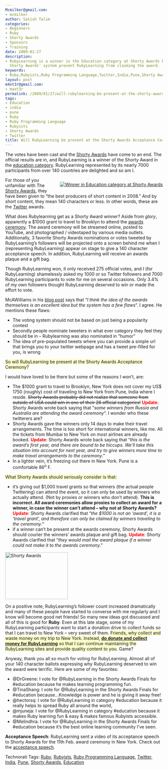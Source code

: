 ```yaml
---
Mcmilker@gmail.com:
- mcmilker
author: Satish Talim
categories:
- Beginners
- Ruby
- Shorty Awards
- Sponsors
- Training
date: 2009-01-27
description:
- RubyLearning is a winner in the Education category at Shorty Awards but flaws in
  Shorty Awards' system prevent RubyLearning from claiming the award.
keywords:
- Ruby,Rubyists,Ruby Programming Language,Twitter,India,Pune,Shorty Awards,Education
layout: post
m4xt3r@gmail.com:
- maxt3r
permalink: /2009/01/27/will-rubylearning-be-present-at-the-shorty-awards-acceptance-ceremony/
tags:
- Education
- india
- pune
- Ruby
- Ruby Programming Language
- Rubyists
- Shorty Awards
- Twitter
title: Will RubyLearning be present at the Shorty Awards Acceptance Ceremony?
---
```


<div>
  <p>
    The votes have been cast and the <a href="http://www.shortyawards.com/">Shorty Awards</a> have come to an end. The official results are in, and RubyLearning is a winner of the Shorty Award in the <a href="http://www.shortyawards.com/category/education">education category</a>. RubyLearning represented by its nearly 7000 participants from over 140 countries are delighted and so am I.
  </p>
  
  <p style="float: right; margin-left: 10px; margin-bottom: 10px;">
    <a href="http://shortyawards.com/"><img src="http://rubylearning.com/images/satransparent.png" alt="Winner in Education category at Shorty Awards" title="Winner in the Education category at Shorty Awards" /></a>
  </p>
  
  <p>
    For those of you unfamiliar with The <a href="http://www.shortyawards.com/">Shorty Awards</a>, they have been given to &#8220;the best producers of short content in 2008.&#8221; And by short content, they mean 140 characters or less. In other words, these are the <a href="http://www.twitter.com/rubylearning">Twitter</a> awards.
  </p>
  
  <p>
    What does Rubylearning get as a Shorty Award winner? Aside from <em>glory</em>, apparently a $1000 grant to travel to Brooklyn to attend the <a href="http://www.shortyawards.com/awards-ceremony/">awards ceremony</a>. The award ceremony will be streamed online, posted to YouTube, and photographed / videotaped by various media outlets. Additionally, 3 favorite Shorty Awards nominations or votes tweeted by RubyLearning&#8217;s followers will be projected onto a screen behind me when I (representing RubyLearning) appear on stage to give a 140 character acceptance speech. In addition, RubyLearning will receive an awards plaque and a gift bag.
  </p>
  
  <p>
    Though RubyLearning won, it only received 275 official votes, and I (for RubyLearning) shamelessly asked my 1000 or so Twitter followers and 7000 RubyLearning participants to vote for me on several occasions. Only 3.4% of my own followers thought RubyLearning deserved to win or made the effort to vote.
  </p>
  
  <p>
    McAWilliams in his <a href="http://verba.mcawilliams.com/archive/the-shorty-awards-final.html">blog post</a> says that &#8220;<em>I think the idea of the awards themselves is an excellent idea but the system has a few flaws</em>&#8220;. I agree. He mentions these flaws:
  </p>
  
  <ul>
    <li>
      The voting system should not be based on just being a popularity contest
    </li>
    <li>
      Secondly people nominate tweeters in what ever category they feel they should be in &#8211; Rubylearning was also nominated in &#8220;humor&#8221;
    </li>
    <li>
      The idea of pre-populated tweets where you can provide a simple url that brings you to your twitter webpage and has a tweet pre-filled for you, is wrong
    </li>
  </ul>
  
  <p>
    <span style="background-color: #FFFFCC;">So will RubyLearning be present at the Shorty Awards Acceptance Ceremony?</span>
  </p>
  
  <p>
    I would have loved to be there but some of the reasons I won&#8217;t, are:
  </p>
  
  <ul>
    <li>
      The $1000 grant to travel to Brooklyn, New York does not cover my US$ 1750 (roughly) cost of traveling to New York from Pune, India where I reside. <span style="text-decoration: line-through">Shorty Awards probably did not realize that someone from outside of USA could win in one of their 26 official categories!</span> <span style="color:red;"><b>Update</b></span>: Shorty Awards wrote back saying that &#8220;<em>some winners from Russia and Australia are attending the award ceremony</em>&#8220;. I wonder who these twitterers are?
    </li>
    <li>
      Shorty Awards gave the winners only 14 days to make their travel arrangements. The time is too short for international winners, like me. All the tickets from Mumbai to New York on most airlines are already booked. <b><span style="color:red;">Update</span></b>: Shorty Awards wrote back saying that &#8220;<em>this is the award&#8217;s first year, and there are bound to be hiccups. We&#8217;ll take this situation into account for next year, and try to give winners more time to make travel arrangements to the ceremony</em>.&#8221;
    </li>
    <li>
      In a lighter vein, it&#8217;s freezing out there in New York. Pune is a comfortable 86<sup>o</sup> F.
    </li>
  </ul>
  
  <p>
    <span style="background-color: #FFFFCC;">What Shorty Awards should seriously consider is that:</span>
  </p>
  
  <ul>
    <li>
      it&#8217;s giving out $1,000 travel grants so that winners (the actual people Twittering) can attend the event, so it can only be used by winners who actually attend. (Not by proxies or winners who don&#8217;t attend). <b>This is incorrect. All award ceremonies allow proxies to collect an award for a winner, in case the winner can&#8217;t attend &#8211; why not at Shorty Awards? <span style="color:red;">Update</span></b>: Shorty Awards clarified that &#8220;<em>the $1000 is not an &#8216;award&#8217;, it is a &#8216;travel grant&#8217;, and therefore can only be claimed by winners traveling to the ceremony.</em>&#8220;
    </li>
    <li>
      if a winner can&#8217;t be present at the awards ceremony, Shorty Awards should courier the winners&#8217; awards plaque and gift bag. <b><span style="color:red;">Update</span></b>: Shorty Awards clarified that &#8220;<em>they would mail the award plaque if a winner could not make it to the awards ceremony</em>.&#8221;
    </li>
  </ul>
  
  <p>
    <a href="http://shortyawards.com/category/education"><img class="alignright" alt="Shorty Awards" style="border: 0px none; " src="http://rubylearning.com/images/shorty.jpg" width="200" height="150" /></a>
  </p>
  
  <p>
    On a positive note, RubyLearning&#8217;s follower count increased dramatically and many of these people have started to converse with me regularly and I know will become good net friends! So many new ideas got discussed and all of this is good for <b>Ruby</b>. Even at this late stage, some of my RubyLearning participants want to start a donation drive to collect funds so that I can travel to New York &#8211; very sweet of them. <span style="background-color: #FFFFCC;">Friends, why collect and waste money on my trip to New York. Instead, <b><a href="http://www.pledgie.com/campaigns/415">do donate and collect money for RubyLearning</a></b> so that I can continue maintaining the RubyLearning sites and provide quality content to you</span>. Game?
  </p>
  
  <p>
    Anyway, thank you all so much for voting for RubyLearning. Almost all of your 140 character ballots expressing why RubyLearning deserved to win the award were terrific. Here are some of my favorites:
  </p>
  
  <ul>
    <li>
      @DrGreene: I vote for @RubyLearning in the Shorty Awards Finals for #education because he makes learning programming fun.
    </li>
    <li>
      @TinaShang: I vote for @RubyLearning in the Shorty Awards Finals for #education because&#8230;Knowledge is power and he is giving it away free!
    </li>
    <li>
      @hectorsq: I vote for @RubyLearning in category #education because it really helps to spread Ruby all around the world,
    </li>
    <li>
      @mjuneja: I vote for @RubyLearning in category #education because it makes Ruby learning fun & easy & makes famous Rubyists accessible.
    </li>
    <li>
      @Melindhra: I vote for @RubyLearning in the Shorty Awards Finals for #education because it&#8217;s the best online learning community I&#8217;ve seen.
    </li>
  </ul>
  
  <p class="alert">
    <b>Acceptance Speech</b>: RubyLearning sent a video of its acceptance speech to Shorty Awards for the 11th Feb. award ceremony in New York. Check out the <a href="http://www.screentoaster.com/watch/stUExTSkRIR1pcRFtYWVNeX1FS">acceptance speech</a>.
  </p>
</div>

Technorati Tags: <a href="http://technorati.com/tag/Ruby" rel="tag">Ruby</a>, <a href="http://technorati.com/tag/Rubyists" rel="tag">Rubyists</a>, <a href="http://technorati.com/tag/Ruby+Programming+Language" rel="tag">Ruby Programming Language</a>, <a href="http://technorati.com/tag/Twitter" rel="tag">Twitter</a>, <a href="http://technorati.com/tag/India" rel="tag">India</a>, <a href="http://technorati.com/tag/Pune" rel="tag">Pune</a>, <a href="http://technorati.com/tag/Shorty+Awards" rel="tag">Shorty Awards</a>, <a href="http://technorati.com/tag/Education" rel="tag">Education</a>
